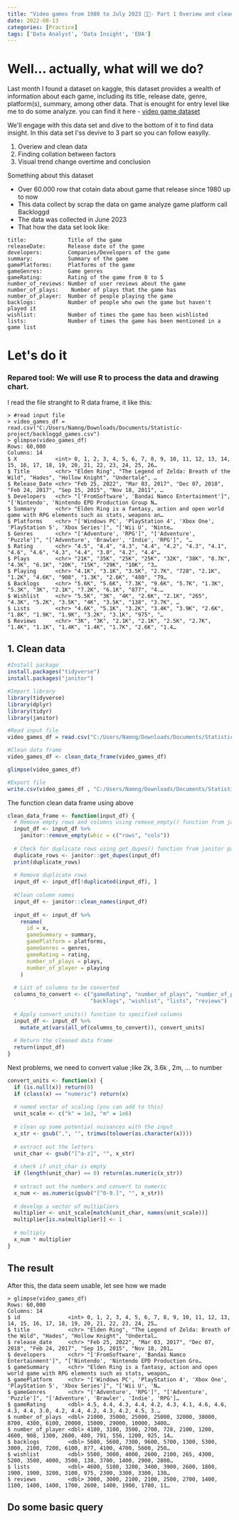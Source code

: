 ```yaml
---
title: "Video games from 1980 to July 2023 👾👾- Part 1 Overiew and clean data"
date: 2022-08-13
categories: [Practice]
tags: ['Data Analyst', 'Data Insight', 'EDA']
---
```


# Well... actually, what will we do?
Last month I found a dataset on kaggle, this dataset provides a wealth of information about each game, including its title, release date, genre, platform(s), summary, among other data. That is enought for entry level like me to do some analyze. you can find it here -
<a href="https://www.kaggle.com/datasets/matheusfonsecachaves/popular-video-games">video game dataset</a>

We'll engage with this data set and dive to the bottom of it to find data insight. In this data set I'ss devive to 3 part so you can follow easylly.  
1. Overiew and clean data
2. Finding collation between factors
3. Visual trend change overtime and conclusion


Something about this dataset
- Over 60.000 row that cotain data about game that release since 1980 up to now
- This data collect by scrap the data on game analyze game platform call Backloggd
- The data was collected in June 2023
- That how the data set look like:
```
title:             Title of the game  
releaseDate:       Release date of the game  
developers:        Companies/Developers of the game  
summary:           Summary of the game  
gamePlatforms:     Platforms of the game  
gameGenres:        Game genres  
gameRating:        Rating of the game from 0 to 5  
number_of_reviews: Number of user reviews about the game  
number_of_plays:    Number of plays that the game has  
number_of_player:  Number of people playing the game  
backlogs:          Number of people who own the game but haven't played it  
wishlist:          Number of times the game has been wishlisted  
lists:             Number of times the game has been mentioned in a game list
```

# Let's do it

### Repared tool: We will use R to process the data and drawing chart. 
I read the file stranght to R data frame, it like this:
```
> #read input file
> video_games_df = read.csv("C:/Users/Namng/Downloads/Documents/Statistic-project/backloggd_games.csv")
> glimpse(video_games_df)
Rows: 60,000
Columns: 14
$ X            <int> 0, 1, 2, 3, 4, 5, 6, 7, 8, 9, 10, 11, 12, 13, 14, 15, 16, 17, 18, 19, 20, 21, 22, 23, 24, 25, 26…
$ Title        <chr> "Elden Ring", "The Legend of Zelda: Breath of the Wild", "Hades", "Hollow Knight", "Undertale", …
$ Release_Date <chr> "Feb 25, 2022", "Mar 03, 2017", "Dec 07, 2018", "Feb 24, 2017", "Sep 15, 2015", "Nov 18, 2011", …
$ Developers   <chr> "['FromSoftware', 'Bandai Namco Entertainment']", "['Nintendo', 'Nintendo EPD Production Group N…
$ Summary      <chr> "Elden Ring is a fantasy, action and open world game with RPG elements such as stats, weapons an…
$ Platforms    <chr> "['Windows PC', 'PlayStation 4', 'Xbox One', 'PlayStation 5', 'Xbox Series']", "['Wii U', 'Ninte…
$ Genres       <chr> "['Adventure', 'RPG']", "['Adventure', 'Puzzle']", "['Adventure', 'Brawler', 'Indie', 'RPG']", "…
$ Rating       <chr> "4.5", "4.4", "4.3", "4.4", "4.2", "4.3", "4.1", "4.6", "4.6", "4.3", "4.4", "3.0", "4.2", "4.4"…
$ Plays        <chr> "21K", "35K", "25K", "25K", "32K", "38K", "8.7K", "4.3K", "6.1K", "20K", "15K", "29K", "10K", "3…
$ Playing      <chr> "4.1K", "3.1K", "3.5K", "2.7K", "728", "2.1K", "1.2K", "4.6K", "908", "1.3K", "2.6K", "480", "79…
$ Backlogs     <chr> "5.6K", "5.6K", "7.3K", "9.6K", "5.7K", "1.3K", "5.3K", "3K", "2.1K", "7.2K", "6.1K", "877", "4.…
$ Wishlist     <chr> "5.5K", "3K", "4K", "2.6K", "2.1K", "265", "4.3K", "5.2K", "3.5K", "4K", "3.5K", "138", "3.7K", …
$ Lists        <chr> "4.6K", "5.1K", "3.2K", "3.4K", "3.9K", "2.6K", "1.8K", "1.9K", "1.9K", "3.2K", "3.1K", "975", "…
$ Reviews      <chr> "3K", "3K", "2.1K", "2.1K", "2.5K", "2.7K", "1.4K", "1.1K", "1.4K", "1.4K", "1.7K", "2.6K", "1.4… 
```

## 1. Clean data

```R
#Install package
install.packages("tidyverse")
install.packages("janitor")

#Import library
library(tidyverse)
library(dplyr)
library(tidyr)
library(janitor)

#Read input file
video_games_df = read.csv("C:/Users/Namng/Downloads/Documents/Statistic-project/backloggd_games.csv")

#Clean data frame
video_games_df <- clean_data_frame(video_games_df)

glimpse(video_games_df)

#Export file
write.csv(video_games_df , "C:/Users/Namng/Downloads/Documents/Statistic-project/cleaned/videos_game_dataset-V2_0_0.csv", row.names=FALSE)

```
The function clean data frame using above
```R
clean_data_frame <- function(input_df) {
  # Remove empty rows and columns using remove_empty() function from janitor package
  input_df <- input_df %>% 
    janitor::remove_empty(whic = c("rows", "cols"))
  
  # Check for duplicate rows using get_dupes() function from janitor package
  duplicate_rows <- janitor::get_dupes(input_df)
  print(duplicate_rows)
  
  # Remove duplicate rows
  input_df <- input_df[!duplicated(input_df), ]
  
  #Clean column names
  input_df <- janitor::clean_names(input_df)
  
  input_df <- input_df %>% 
    rename(
      id = x,
      gameSummary = summary,
      gamePlatform = platforms,
      gameGenres = genres,
      gameRating = rating,
      number_of_plays = plays,
      number_of_player = playing
    )
  
  # List of columns to be converted
  columns_to_convert <- c("gameRating", "number_of_plays", "number_of_player",
                          "backlogs", "wishlist", "lists", "reviews")
  
  # Apply convert_units() function to specified columns
  input_df <- input_df %>%
    mutate_at(vars(all_of(columns_to_convert)), convert_units)
  
  # Return the cleaned data frame
  return(input_df)
}
```
Next problems, we need to convert value ;like 2k, 3.6k , 2m, ... to number
```R
convert_units <- function(x) {
  if (is.null(x)) return(0)
  if (class(x) == "numeric") return(x)
  
  # named vector of scaling (you can add to this)
  unit_scale <- c("k" = 1e3, "m" = 1e6)
  
  # clean up some potential nuisances with the input
  x_str <- gsub(",", "", trimws(tolower(as.character(x))))
  
  # extract out the letters
  unit_char <- gsub("[^a-z]", "", x_str)
  
  # check if unit_char is empty
  if (length(unit_char) == 0) return(as.numeric(x_str))
  
  # extract out the numbers and convert to numeric
  x_num <- as.numeric(gsub("[^0-9.]", "", x_str))
  
  # develop a vector of multipliers
  multiplier <- unit_scale[match(unit_char, names(unit_scale))]
  multiplier[is.na(multiplier)] <- 1
  
  # multiply
  x_num * multiplier
}
```
## The result
After this, the data seem usable, let see how we made
```
> glimpse(video_games_df)
Rows: 60,000
Columns: 14
$ id               <int> 0, 1, 2, 3, 4, 5, 6, 7, 8, 9, 10, 11, 12, 13, 14, 15, 16, 17, 18, 19, 20, 21, 22, 23, 24, 25…
$ title            <chr> "Elden Ring", "The Legend of Zelda: Breath of the Wild", "Hades", "Hollow Knight", "Undertal…
$ release_date     <chr> "Feb 25, 2022", "Mar 03, 2017", "Dec 07, 2018", "Feb 24, 2017", "Sep 15, 2015", "Nov 18, 201…
$ developers       <chr> "['FromSoftware', 'Bandai Namco Entertainment']", "['Nintendo', 'Nintendo EPD Production Gro…
$ gameSummary      <chr> "Elden Ring is a fantasy, action and open world game with RPG elements such as stats, weapon…
$ gamePlatform     <chr> "['Windows PC', 'PlayStation 4', 'Xbox One', 'PlayStation 5', 'Xbox Series']", "['Wii U', 'N…
$ gameGenres       <chr> "['Adventure', 'RPG']", "['Adventure', 'Puzzle']", "['Adventure', 'Brawler', 'Indie', 'RPG']…
$ gameRating       <dbl> 4.5, 4.4, 4.3, 4.4, 4.2, 4.3, 4.1, 4.6, 4.6, 4.3, 4.4, 3.0, 4.2, 4.4, 4.2, 4.3, 4.2, 4.5, 3.…
$ number_of_plays  <dbl> 21000, 35000, 25000, 25000, 32000, 38000, 8700, 4300, 6100, 20000, 15000, 29000, 10000, 3400…
$ number_of_player <dbl> 4100, 3100, 3500, 2700, 728, 2100, 1200, 4600, 908, 1300, 2600, 480, 791, 556, 1200, 925, 14…
$ backlogs         <dbl> 5600, 5600, 7300, 9600, 5700, 1300, 5300, 3000, 2100, 7200, 6100, 877, 4100, 4700, 5600, 250…
$ wishlist         <dbl> 5500, 3000, 4000, 2600, 2100, 265, 4300, 5200, 3500, 4000, 3500, 138, 3700, 1400, 2900, 2800…
$ lists            <dbl> 4600, 5100, 3200, 3400, 3900, 2600, 1800, 1900, 1900, 3200, 3100, 975, 2300, 3300, 3300, 130…
$ reviews          <dbl> 3000, 3000, 2100, 2100, 2500, 2700, 1400, 1100, 1400, 1400, 1700, 2600, 1400, 1900, 1700, 11…
```

## Do some basic query


